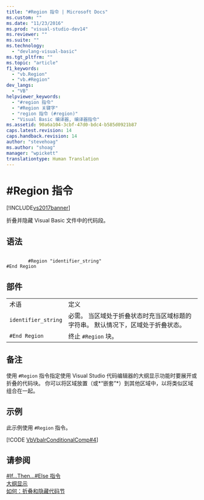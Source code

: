 ```yaml
---
title: "#Region 指令 | Microsoft Docs"
ms.custom: ""
ms.date: "11/23/2016"
ms.prod: "visual-studio-dev14"
ms.reviewer: ""
ms.suite: ""
ms.technology: 
  - "devlang-visual-basic"
ms.tgt_pltfrm: ""
ms.topic: "article"
f1_keywords: 
  - "vb.Region"
  - "vb.#Region"
dev_langs: 
  - "VB"
helpviewer_keywords: 
  - "#region 指令"
  - "#Region 关键字"
  - "region 指令 (#region)"
  - "Visual Basic 编译器, 编译器指令"
ms.assetid: 90a6a104-3cbf-47d0-bdc4-b585d0921b87
caps.latest.revision: 14
caps.handback.revision: 14
author: "stevehoag"
ms.author: "shoag"
manager: "wpickett"
translationtype: Human Translation
---
```

# #Region 指令
[!INCLUDE[vs2017banner](../../../csharp/includes/vs2017banner.md)]

折叠并隐藏 Visual Basic 文件中的代码段。  
  
## 语法  
  
```  
  
        #Region "identifier_string"  
#End Region  
```  
  
## 部件  
  
|||  
|-|-|  
|术语|定义|  
|`identifier_string`|必需。  当区域处于折叠状态时充当区域标题的字符串。  默认情况下，区域处于折叠状态。|  
|`#End Region`|终止 `#Region` 块。|  
  
## 备注  
 使用 `#Region` 指令指定使用 Visual Studio 代码编辑器的大纲显示功能时要展开或折叠的代码块。  你可以将区域放置（或*“嵌套”*）到其他区域中，以将类似区域组合在一起。  
  
## 示例  
 此示例使用 `#Region` 指令。  
  
 [!CODE [VbVbalrConditionalComp#4](../CodeSnippet/VS_Snippets_VBCSharp/VbVbalrConditionalComp#4)]  
  
## 请参阅  
 [\#If...Then...\#Else 指令](../../../visual-basic/language-reference/directives/if-then-else-directives.md)   
 [大纲显示](/visual-studio/ide/outlining)   
 [如何：折叠和隐藏代码节](../../../visual-basic/programming-guide/program-structure/how-to-collapse-and-hide-sections-of-code.md)